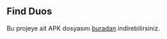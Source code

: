 ## Find Duos
Bu projeye ait APK dosyasını [buradan](https://github.com/talatuccar/Find-Duos/releases/tag/v1.0) indirebilirsiniz.

